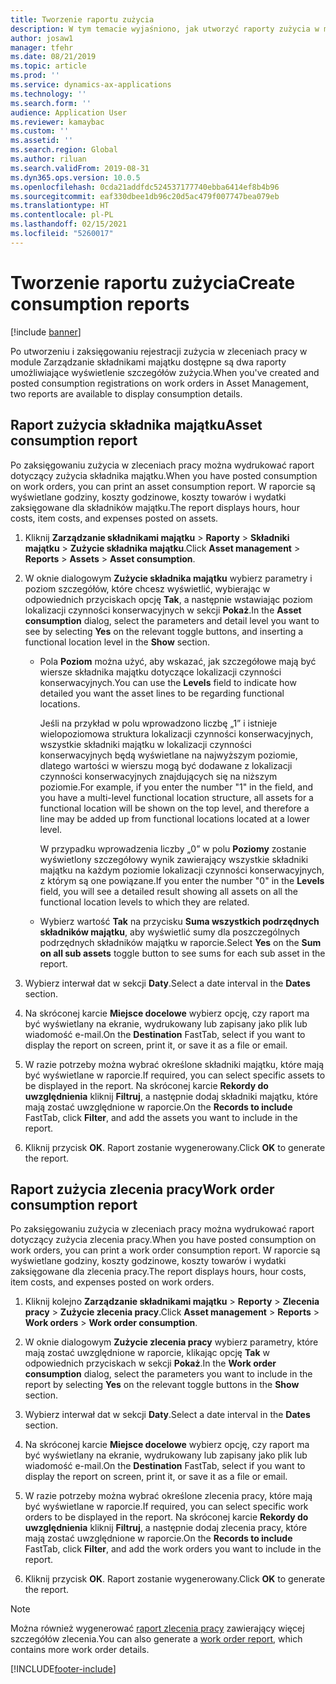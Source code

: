 ```yaml
---
title: Tworzenie raportu zużycia
description: W tym temacie wyjaśniono, jak utworzyć raporty zużycia w module Zarządzanie składnikami majątku.
author: josaw1
manager: tfehr
ms.date: 08/21/2019
ms.topic: article
ms.prod: ''
ms.service: dynamics-ax-applications
ms.technology: ''
ms.search.form: ''
audience: Application User
ms.reviewer: kamaybac
ms.custom: ''
ms.assetid: ''
ms.search.region: Global
ms.author: riluan
ms.search.validFrom: 2019-08-31
ms.dyn365.ops.version: 10.0.5
ms.openlocfilehash: 0cda21addfdc524537177740ebba6414ef8b4b96
ms.sourcegitcommit: eaf330dbee1db96c20d5ac479f007747bea079eb
ms.translationtype: HT
ms.contentlocale: pl-PL
ms.lasthandoff: 02/15/2021
ms.locfileid: "5260017"
---
```

# <a name="create-consumption-reports"></a><span data-ttu-id="cffa5-103">Tworzenie raportu zużycia</span><span class="sxs-lookup"><span data-stu-id="cffa5-103">Create consumption reports</span></span>

[!include [banner](../../includes/banner.md)]

 

<span data-ttu-id="cffa5-104">Po utworzeniu i zaksięgowaniu rejestracji zużycia w zleceniach pracy w module Zarządzanie składnikami majątku dostępne są dwa raporty umożliwiające wyświetlenie szczegółów zużycia.</span><span class="sxs-lookup"><span data-stu-id="cffa5-104">When you've created and posted consumption registrations on work orders in Asset Management, two reports are available to display consumption details.</span></span>


## <a name="asset-consumption-report"></a><span data-ttu-id="cffa5-105">Raport zużycia składnika majątku</span><span class="sxs-lookup"><span data-stu-id="cffa5-105">Asset consumption report</span></span>

<span data-ttu-id="cffa5-106">Po zaksięgowaniu zużycia w zleceniach pracy można wydrukować raport dotyczący zużycia składnika majątku.</span><span class="sxs-lookup"><span data-stu-id="cffa5-106">When you have posted consumption on work orders, you can print an asset consumption report.</span></span> <span data-ttu-id="cffa5-107">W raporcie są wyświetlane godziny, koszty godzinowe, koszty towarów i wydatki zaksięgowane dla składników majątku.</span><span class="sxs-lookup"><span data-stu-id="cffa5-107">The report displays hours, hour costs, item costs, and expenses posted on assets.</span></span>

1. <span data-ttu-id="cffa5-108">Kliknij **Zarządzanie składnikami majątku** > **Raporty** > **Składniki majątku** > **Zużycie składnika majątku**.</span><span class="sxs-lookup"><span data-stu-id="cffa5-108">Click **Asset management** > **Reports** > **Assets** > **Asset consumption**.</span></span>

2. <span data-ttu-id="cffa5-109">W oknie dialogowym **Zużycie składnika majątku** wybierz parametry i poziom szczegółów, które chcesz wyświetlić, wybierając w odpowiednich przyciskach opcję **Tak**, a następnie wstawiając poziom lokalizacji czynności konserwacyjnych w sekcji **Pokaż**.</span><span class="sxs-lookup"><span data-stu-id="cffa5-109">In the **Asset consumption** dialog, select the parameters and detail level you want to see by selecting **Yes** on the relevant toggle buttons, and inserting a functional location level in the **Show** section.</span></span>
    - <span data-ttu-id="cffa5-110">Pola **Poziom** można użyć, aby wskazać, jak szczegółowe mają być wiersze składnika majątku dotyczące lokalizacji czynności konserwacyjnych.</span><span class="sxs-lookup"><span data-stu-id="cffa5-110">You can use the **Levels** field to indicate how detailed you want the asset lines to be regarding functional locations.</span></span> 
    
        <span data-ttu-id="cffa5-111">Jeśli na przykład w polu wprowadzono liczbę „1” i istnieje wielopoziomowa struktura lokalizacji czynności konserwacyjnych, wszystkie składniki majątku w lokalizacji czynności konserwacyjnych będą wyświetlane na najwyższym poziomie, dlatego wartości w wierszu mogą być dodawane z lokalizacji czynności konserwacyjnych znajdujących się na niższym poziomie.</span><span class="sxs-lookup"><span data-stu-id="cffa5-111">For example, if you enter the number "1" in the field, and you have a multi-level functional location structure, all assets for a functional location will be shown on the top level, and therefore a line may be added up from functional locations located at a lower level.</span></span> 
        
        <span data-ttu-id="cffa5-112">W przypadku wprowadzenia liczby „0” w polu **Poziomy** zostanie wyświetlony szczegółowy wynik zawierający wszystkie składniki majątku na każdym poziomie lokalizacji czynności konserwacyjnych, z którym są one powiązane.</span><span class="sxs-lookup"><span data-stu-id="cffa5-112">If you enter the number "0" in the **Levels** field, you will see a detailed result showing all assets on all the functional location levels to which they are related.</span></span> 
        
    - <span data-ttu-id="cffa5-113">Wybierz wartość **Tak** na przycisku **Suma wszystkich podrzędnych składników majątku**, aby wyświetlić sumy dla poszczególnych podrzędnych składników majątku w raporcie.</span><span class="sxs-lookup"><span data-stu-id="cffa5-113">Select **Yes** on the **Sum on all sub assets** toggle button to see sums for each sub asset in the report.</span></span>

3. <span data-ttu-id="cffa5-114">Wybierz interwał dat w sekcji **Daty**.</span><span class="sxs-lookup"><span data-stu-id="cffa5-114">Select a date interval in the **Dates** section.</span></span>

4. <span data-ttu-id="cffa5-115">Na skróconej karcie **Miejsce docelowe** wybierz opcję, czy raport ma być wyświetlany na ekranie, wydrukowany lub zapisany jako plik lub wiadomość e-mail.</span><span class="sxs-lookup"><span data-stu-id="cffa5-115">On the **Destination** FastTab, select if you want to display the report on screen, print it, or save it as a file or email.</span></span>

5. <span data-ttu-id="cffa5-116">W razie potrzeby można wybrać określone składniki majątku, które mają być wyświetlane w raporcie.</span><span class="sxs-lookup"><span data-stu-id="cffa5-116">If required, you can select specific assets to be displayed in the report.</span></span> <span data-ttu-id="cffa5-117">Na skróconej karcie **Rekordy do uwzględnienia** kliknij **Filtruj**, a następnie dodaj składniki majątku, które mają zostać uwzględnione w raporcie.</span><span class="sxs-lookup"><span data-stu-id="cffa5-117">On the **Records to include** FastTab, click **Filter**, and add the assets you want to include in the report.</span></span>

6. <span data-ttu-id="cffa5-118">Kliknij przycisk **OK**. Raport zostanie wygenerowany.</span><span class="sxs-lookup"><span data-stu-id="cffa5-118">Click **OK** to generate the report.</span></span>


## <a name="work-order-consumption-report"></a><span data-ttu-id="cffa5-119">Raport zużycia zlecenia pracy</span><span class="sxs-lookup"><span data-stu-id="cffa5-119">Work order consumption report</span></span>

<span data-ttu-id="cffa5-120">Po zaksięgowaniu zużycia w zleceniach pracy można wydrukować raport dotyczący zużycia zlecenia pracy.</span><span class="sxs-lookup"><span data-stu-id="cffa5-120">When you have posted consumption on work orders, you can print a work order consumption report.</span></span> <span data-ttu-id="cffa5-121">W raporcie są wyświetlane godziny, koszty godzinowe, koszty towarów i wydatki zaksięgowane dla zlecenia pracy.</span><span class="sxs-lookup"><span data-stu-id="cffa5-121">The report displays hours, hour costs, item costs, and expenses posted on work orders.</span></span>

1. <span data-ttu-id="cffa5-122">Kliknij kolejno **Zarządzanie składnikami majątku** > **Reporty** > **Zlecenia pracy** > **Zużycie zlecenia pracy**.</span><span class="sxs-lookup"><span data-stu-id="cffa5-122">Click **Asset management** > **Reports** > **Work orders** > **Work order consumption**.</span></span>

2. <span data-ttu-id="cffa5-123">W oknie dialogowym **Zużycie zlecenia pracy** wybierz parametry, które mają zostać uwzględnione w raporcie, klikając opcję **Tak** w odpowiednich przyciskach w sekcji **Pokaż**.</span><span class="sxs-lookup"><span data-stu-id="cffa5-123">In the **Work order consumption** dialog, select the parameters you want to include in the report by selecting **Yes** on the relevant toggle buttons in the **Show** section.</span></span>

3. <span data-ttu-id="cffa5-124">Wybierz interwał dat w sekcji **Daty**.</span><span class="sxs-lookup"><span data-stu-id="cffa5-124">Select a date interval in the **Dates** section.</span></span>

4. <span data-ttu-id="cffa5-125">Na skróconej karcie **Miejsce docelowe** wybierz opcję, czy raport ma być wyświetlany na ekranie, wydrukowany lub zapisany jako plik lub wiadomość e-mail.</span><span class="sxs-lookup"><span data-stu-id="cffa5-125">On the **Destination** FastTab, select if you want to display the report on screen, print it, or save it as a file or email.</span></span>

5. <span data-ttu-id="cffa5-126">W razie potrzeby można wybrać określone zlecenia pracy, które mają być wyświetlane w raporcie.</span><span class="sxs-lookup"><span data-stu-id="cffa5-126">If required, you can select specific work orders to be displayed in the report.</span></span> <span data-ttu-id="cffa5-127">Na skróconej karcie **Rekordy do uwzględnienia** kliknij **Filtruj**, a następnie dodaj zlecenia pracy, które mają zostać uwzględnione w raporcie.</span><span class="sxs-lookup"><span data-stu-id="cffa5-127">On the **Records to include** FastTab, click **Filter**, and add the work orders you want to include in the report.</span></span>

6. <span data-ttu-id="cffa5-128">Kliknij przycisk **OK**. Raport zostanie wygenerowany.</span><span class="sxs-lookup"><span data-stu-id="cffa5-128">Click **OK** to generate the report.</span></span>


>[!NOTE]
><span data-ttu-id="cffa5-129">Można również wygenerować [raport zlecenia pracy](../work-orders/work-order-report.md) zawierający więcej szczegółów zlecenia.</span><span class="sxs-lookup"><span data-stu-id="cffa5-129">You can also generate a [work order report](../work-orders/work-order-report.md), which contains more work order details.</span></span>



[!INCLUDE[footer-include](../../../includes/footer-banner.md)]